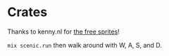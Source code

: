 # Crates

Thanks to kenny.nl for [the free sprites](https://opengameart.org/content/sokoban-100-tiles)!

`mix scenic.run` then walk around with W, A, S, and D.

